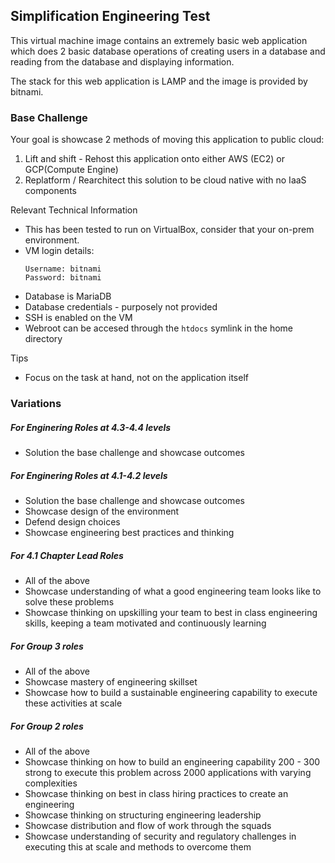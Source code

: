 ## Simplification Engineering Test

This virtual machine image contains an extremely basic web application which does 2 basic database operations of creating users in a database and reading from the database and displaying information. 

The stack for this web application is LAMP and the image is provided by bitnami.

###  Base Challenge

Your goal is showcase 2 methods of moving this application to public cloud:
1. Lift and shift - Rehost this application onto either AWS (EC2) or GCP(Compute Engine)
2. Replatform / Rearchitect this solution to be cloud native with no IaaS components

Relevant Technical Information
- This has been tested to run on VirtualBox, consider that your  on-prem environment.
- VM login details:
    ```
    Username: bitnami
    Password: bitnami
    ```
- Database is MariaDB
- Database credentials - purposely not provided
- SSH is enabled on the VM
- Webroot can be accesed through the `htdocs` symlink in the home directory

Tips
- Focus on the task at hand, not on the application itself

### Variations

##### For Enginering Roles at 4.3-4.4 levels
- Solution the base challenge and showcase outcomes

##### For Enginering Roles at 4.1-4.2 levels
- Solution the base challenge and showcase outcomes
- Showcase design of the environment
- Defend design choices
- Showcase engineering best practices and thinking

##### For 4.1 Chapter Lead Roles
- All of the above
- Showcase understanding of what a good engineering team looks like to solve these problems
- Showcase thinking on upskilling your team to best in class engineering skills, keeping a team motivated and continuously learning


##### For Group 3 roles
- All of the above
- Showcase mastery of engineering skillset
- Showcase how to build a sustainable engineering capability to execute these activities at scale

##### For Group 2 roles
- All of the above
- Showcase thinking on how to build an engineering capability 200 - 300 strong to execute this problem across 2000 applications with varying complexities
- Showcase thinking on best in class hiring practices to create an engineering
- Showcase thinking on structuring engineering leadership
- Showcase distribution and flow of work through the squads
- Showcase understanding of security and regulatory challenges in executing this at scale and methods to overcome them




